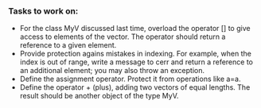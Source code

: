 ### Tasks to work on:

- For the class MyV discussed last time, overload the operator [] to give access to elements of the vector. The operator should return a reference to a given element.
- Provide protection agains mistakes in indexing. For example, when the index is out of range, write a message to cerr and return a reference to an additional element; you may also throw an exception.
- Define the assignment operator. Protect it from operations like a=a.
- Define the operator + (plus), adding two vectors of equal lengths. The result should be another object of the type MyV.